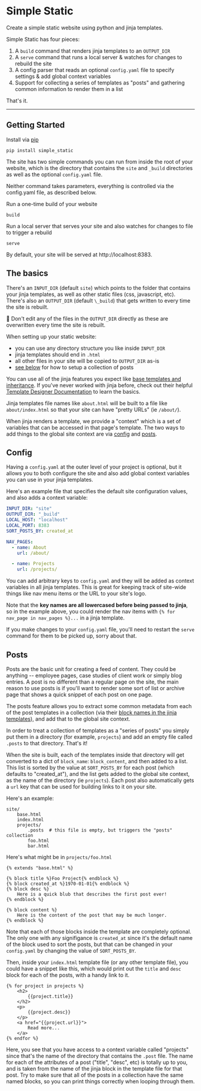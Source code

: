 # Simple Static
Create a simple static website using python and jinja templates.

Simple Static has four pieces:

1. A `build` command that renders jinja templates to an `OUTPUT_DIR`
2. A `serve` command that runs a local server & watches for changes to rebuild the site
3. A config parser that reads an optional `config.yaml` file to specify settings & add global context variables
4. Support for collecting a series of templates as "posts" and gathering common information to render them in a list

That's it.

----

## Getting Started

Install via [pip](https://pypi.org/project/simple-static/)

    pip install simple_static

The site has two simple commands you can run from inside the root of your website, which is the directory that contains the `site` and `_build` directories as well as the optional `config.yaml` file.

Neither command takes parameters, everything is controlled via the config.yaml file, as described below.

Run a one-time build of your website

    build

Run a local server that serves your site and also watches for changes to file to trigger a rebuild

    serve

By default, your site will be served at http://localhost:8383.

## The basics

There's an `INPUT_DIR` (default `site`) which points to the folder that contains your jinja templates, as well as other static files (css, javascript, etc). There's also an `OUTPUT_DIR` (default `\_build`) that gets written to every time the site is rebuilt.

🧹 Don't edit any of the files in the `OUTPUT_DIR` directly as these are overwritten every time the site is rebuilt.

When setting up your static website:

- you can use any directory structure you like inside `INPUT_DIR`
- jinja templates should end in `.html`
- all other files in your site will be copied to `OUTPUT_DIR` as-is
- [see below](#posts) for how to setup a collection of posts

You can use all of the jinja features you expect like [base templates and inheritance](https://jinja.palletsprojects.com/en/3.0.x/templates/#template-inheritance). If you've never worked with jinja before, check out their helpful [Template Designer Documentation](https://jinja.palletsprojects.com/en/3.0.x/templates/) to learn the basics.

Jinja templates file names like `about.html` will be built to a file like `about/index.html` so that your site can have "pretty URLs" (ie `/about/`).

When jinja renders a template, we provide a "context" which is a set of variables that can be accessed in that page's template. The two ways to add things to the global site context are via [config](#config) and [posts](#posts).

## Config

Having a `config.yaml` at the outer level of your project is optional, but it allows you to both configure the site and also add global context variables you can use in your jinja templates.

Here's an example file that specifies the default site configuration values, and also adds a context variable:

```yaml
INPUT_DIR: "site"
OUTPUT_DIR: "_build"
LOCAL_HOST: "localhost"
LOCAL_PORT: 8383
SORT_POSTS_BY: created_at

NAV_PAGES:
  - name: About
    url: /about/

  - name: Projects
    url: /projects/
```

You can add arbitrary keys to `config.yaml` and they will be added as context variables in all jinja templates. This is great for keeping track of site-wide things like nav menu items or the URL to your site's logo.

Note that the **key names are all lowercased before being passed to jinja**, so in the example above, you could render the nav items with `{% for nav_page in nav_pages %}...` in a jinja template.

If you make changes to your `config.yaml` file, you'll need to restart the `serve` command for them to be picked up, sorry about that.

## Posts
Posts are the basic unit for creating a feed of content. They could be anything -- employee pages, case studies of client work or simply blog entries. A post is no different than a regular page on the site, the main reason to use posts is if you'll want to render some sort of list or archive page that shows a quick snippet of each post on one page.

The posts feature allows you to extract some common metadata from each of the post templates in a collection (via their [block names in the jinja templates](https://jinja.palletsprojects.com/en/3.0.x/templates/#child-template)), and add that to the global site context.

In order to treat a collection of templates as a "series of posts" you simply put them in a directory (for example, `projects`) and add an empty file called `.posts` to that directory. That's it!

When the site is built, each of the templates inside that directory will get converted to a dict of `block_name`: `block_content`, and then added to a list. This list is sorted by the value at `SORT_POSTS_BY` for each post (which defaults to "created_at"), and the list gets added to the global site context, as the name of the directory (ie `projects`). Each post also automatically gets a `url` key that can be used for building links to it on your site.

Here's an example:

    site/
        base.html
        index.html
        projects/
            .posts  # this file is empty, but triggers the "posts" collection
            foo.html
            bar.html

Here's what might be in `projects/foo.html`

    {% extends "base.html" %}

    {% block title %}Foo Project{% endblock %}
    {% block created_at %}1970-01-01{% endblock %}
    {% block desc %}
        Here is a quick blub that describes the first post ever!
    {% endblock %}

    {% block content %}
        Here is the content of the post that may be much longer.
    {% endblock %}

Note that each of those blocks inside the template are completely optional. The only one with any signifigance is `created_at` since it's the default name of the block used to sort the posts, but that can be changed in your `config.yaml` by changing the value of `SORT_POSTS_BY`.

Then, inside your `index.html` template file (or any other template file), you could have a snippet like this, which would print out the `title` and `desc` block for each of the posts, with a handy link to it.

    {% for project in projects %}
        <h2>
            {{project.title}}
        </h2>
        <p>
            {{project.desc}}
        </p>
        <a href="{{project.url}}">
            Read more...
        </a>
    {% endfor %}

Here, you see that you have access to a context variable called "projects" since that's the name of the directory that contains the `.post` file. The name for each of the attributes of a post ("title", "desc", etc) is totally up to you, and is taken from the name of the jinja block in the template file for that post. Try to make sure that all of the posts in a collection have the same named blocks, so you can print things correctly when looping through them.
